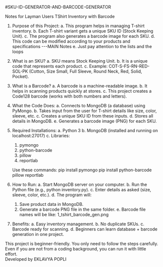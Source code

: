 #SKU-ID-GENERATOR-AND-BARCODE-GENERATOR


Notes for Layman Users TShirt Inventory with Barcode

1. Purpose of this Project:
   a. This program helps in managing T-shirt inventory.
   b. Each T-shirt variant gets a unique SKU ID (Stock Keeping Unit).
   c. The program also generates a barcode image for each SKU.
   d. This code can be modified according to your products and specifications ---MAIN Notes
   e. Just pay attention to the lists and the loops

2. What is an SKU?
   a. SKU means Stock Keeping Unit.
   b. It is a unique code that represents each product.
   c. Example: COT-S-FS-RN-RED-SOL-PK
     (Cotton, Size Small, Full Sleeve, Round Neck, Red, Solid, Pocket).

3. What is a Barcode?
   a. A barcode is a machine-readable image.
   b. It helps in scanning products quickly at stores.
   c. This project creates a Code128 barcode (works with both numbers and letters).

4. What the Code Does:
   a. Connects to MongoDB (a database) using PyMongo.
   b. Takes input from the user for T-shirt details like size, color, sleeve, etc.
   c. Creates a unique SKU ID from these inputs.
   d. Stores all details in MongoDB.
   e. Generates a barcode image (PNG) for each SKU.

5. Required Installations:
   a. Python 3
   b. MongoDB (installed and running on localhost:27017)
   c. Libraries:
    1. pymongo
    2. python-barcode
    3. pillow
    4. reportlab


   Use these commands:
   pip install pymongo
   pip install python-barcode pillow reportlab

6. How to Run:
   a. Start MongoDB server on your computer.
   b. Run the Python file (e.g., python inventory.py).
   c. Enter details as asked (size, sleeve, color, etc.).
   d. The program will:
     1. Save product data in MongoDB.
     2. Generate a barcode PNG file in the same folder.
   e. Barcode file names will be like: 1_tshirt_barcode_gen.png

7. Benefits:
   a. Easy inventory management.
   b. No duplicate SKUs.
   c. Barcode ready for scanning.
   d. Beginners can learn database + barcode generation in one project.

This project is beginner-friendly. You only need to follow the steps carefully. Even if you are not from a coding background, you can run it with little effort.\
Developed by EKLAVYA POPLI